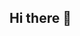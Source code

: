 ## Hi there 👋

<!--
**Jake-Lopez/Jake-Lopez** is a ✨ _special_ ✨ repository because its `README.md` (this file) appears on your GitHub profile.

Here are some ideas to get you started:

- 🔭 ##I’m currently working on learning the basics of java
- ##My goals with this class are to gain an understanding of computer science and potientally take a class in Computer Science class in college. 
<!--
